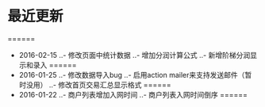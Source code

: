 # 最近更新
======
* 2016-02-15
..- 修改页面中统计数据
..- 增加分润计算公式
..- 新增阶梯分润显示和录入
======
* 2016-01-25
..- 修改数据导入bug
..- 启用action mailer来支持发送邮件（暂时没用）
..- 修改首页交易汇总显示格式
======
* 2016-01-22
..- 商户列表增加入网时间
..- 商户列表入网时间倒序
======
